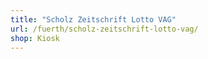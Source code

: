 ```yaml
---
title: "Scholz Zeitschrift Lotto VAG"
url: /fuerth/scholz-zeitschrift-lotto-vag/
shop: Kiosk
---
```

